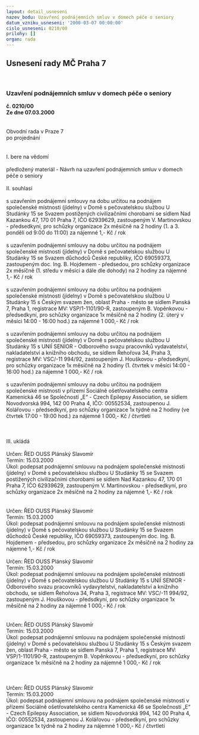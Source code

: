 ```yaml
---
layout: detail_usneseni
nazev_bodu: Uzavření podnájemních smluv v domech péče o seniory
datum_vzniku_usneseni: '2000-03-07 00:00:00'
cislo_usneseni: 0210/00
prilohy: []
organ: rada
---
```

<div id="ucUsn_pList" class="usn">
	<span><h2>Usnesení rady MČ Praha 7 </h2>
<br></span><div class="standBody">
<span><h3>Uzavření podnájemních smluv v domech péče o seniory</h3></span><div class="center">
		<strong>č. 0210/00</strong><br>
	</div>
<div class="center">
		<strong>Ze dne 07.03.2000</strong><br><br>
	</div>
<br>Obvodní rada v Praze 7<br>po projednání<br><br><br>I.	bere na vědomí<br><br> předložený materiál - Návrh na uzavření podnájemních smluv v domech péče o seniory<br><br>II.	souhlasí <br><br>s uzavřením podnájemní smlouvy na dobu určitou na podnájem společenské místnosti (jídelny) v Domě s pečovatelskou službou U Studánky 15 se Svazem postižených civilizačními chorobami se sídlem Nad Kazankou 47, 170 01 Praha 7, IČO 62939629, zastoupeným V. Martinovskou - předsedkyní, pro schůzky organizace 2x měsíčně na 2 hodiny (1. a 3. pondělí od 9:00 do  11:00) za nájemné 1,- Kč / rok<br><br>s uzavřením podnájemní smlouvy na dobu určitou na podnájem společenské místnosti (jídelny) v Domě s pečovatelskou službou U Studánky 15 se Svazem důchodců České republiky, IČO 69059373, zastoupeným doc. Ing. B. Hojdemem - předsedou, pro schůzky organizace 2x měsíčně (1. středu v měsíci a dále dle dohody) na 2 hodiny za nájemné 1,- Kč / rok<br><br>s uzavřením podnájemní smlouvy na dobu určitou na podnájem společenské místnosti (jídelny) v Domě s pečovatelskou službou U Studánky 15 s Českým svazem žen, oblast Praha - město se sídlem Panská 7, Praha 1, registrace MV: VSP/1-1101/90-R, zastoupeným B. Vopěnkovou - předsedkyní, pro schůzky organizace 1x měsíčně na 2 hodiny (2. úterý v měsíci 14:00 - 16:00 hod.) za nájemné 1 000,- Kč / rok<br><br>s uzavřením podnájemní smlouvy na dobu určitou na podnájem společenské místnosti (jídelny) v Domě s pečovatelskou službou U Studánky 15 s UNIÍ SENIOR - Odborového svazu pracovníků vydavatelství, nakladatelství a knižního obchodu, se sídlem Řehořova 34, Praha 3, registrace MV: VSC/-11 994/92, zastoupeným J. Houškovou - předsedkyní, pro schůzky organizace 1x měsíčně na 2 hodiny (1. čtvrtek v měsíci 14:00 - 16:00 hod.) za nájemné 1 000,- Kč / rok<br><br>s uzavřením podnájemní smlouvy na dobu určitou na podnájem společenské místnosti v přízemí Sociálně ošetřovatelského centra Kamenická 46 se Společností „E“ - Czech Epilepsy Association, se sídlem Novodvorská 994, 142 00 Praha 4, IČO: 00552534, zastoupenou J. Kolářovou - předsedkyní, pro schůzky organizace 1x týdně na 2 hodiny (ve čtvrtek 17:00 - 19:00 hod.) za nájemné 1 000,- Kč / čtvrtletí<br><br><br><br>III.	ukládá <br><br> Určen:	     	ŘED OUSS Plánský Slavomír<br>Termín: 15.03.2000<br>Úkol:	podepsat podnájemní smlouvu  na podnájem společenské místnosti (jídelny) v Domě s pečovatelskou službou U Studánky 15 se Svazem postižených civilizačními chorobami se sídlem Nad Kazankou 47, 170 01 Praha 7, IČO 62939629, zastoupeným V. Martinovskou - předsedkyní, pro schůzky organizace 2x měsíčně na 2 hodiny za nájemné 1,- Kč / rok<br> <br><br> Určen:	     	ŘED OUSS Plánský Slavomír<br>Termín: 15.03.2000<br>Úkol:	podepsat podnájemní smlouvu na podnájem společenské místnosti (jídelny) v Domě s pečovatelskou službou U Studánky 15 se Svazem důchodců České republiky, IČO 69059373, zastoupeným doc. Ing. B. Hojdemem - předsedou, pro schůzky organizace 2x měsíčně na 2 hodiny za nájemné 1,- Kč / rok<br> <br> Určen:	     	ŘED OUSS Plánský Slavomír<br>Termín: 15.03.2000<br>Úkol:	podepsat podnájemní smlouvu na podnájem společenské místnosti (jídelny) v Domě s pečovatelskou službou U Studánky 15 s UNIÍ SENIOR - Odborového svazu pracovníků vydavytelství, nakladatelství a knižního obchodu, se sídlem Řehořova 34, Praha 3, registrace MV: VSC/-11 994/92, zastoupeným J. Houškovou - předsdkyní, pro schůzky organizace 1x měsíčně na 2 hodiny za nájemné 1 000,- Kč / rok<br> <br><br> Určen:	     	ŘED OUSS Plánský Slavomír<br>Termín: 15.03.2000<br>Úkol:	podepsat podnájemní smlouvu na podnájem společenské místnosti (jídelny) v Domě s pečovatelskou službou U Studánky 15 s Českým svazem žen, oblast Praha - město se sídlem Panská 7, Praha 1, registrace MV: VSP/1-1101/90-R, zastoupeným B. Vopěnkovou - předsedkyní, pro schůzky organizace 1x měsíčně na 2 hodiny za nájemné 1 000,- Kč / rok<br> <br><br><br> Určen:	     	ŘED OUSS Plánský Slavomír<br>Termín: 15.03.2000<br>Úkol:	podepsat podnájemní smlouvu na podnájem společenské místnosti v přízemí Sociálně ošetřovatelského centra Kamenická 46 se Společností „E“ - Czech Epilepsy Association, se sídlem Novodvorská 994, 142 00 Praha 4, IČO: 00552534, zastoupenou J. Kolářovou - předsedkyní, pro schůzky organizace 1x týdně na 2 hodiny za nájemné 1 000,- Kč / čtvrtletí<br>
</div>
</div>
